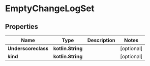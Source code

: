 
# EmptyChangeLogSet

## Properties
Name | Type | Description | Notes
------------ | ------------- | ------------- | -------------
**Underscoreclass** | **kotlin.String** |  |  [optional]
**kind** | **kotlin.String** |  |  [optional]



